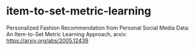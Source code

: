 # item-to-set-metric-learning
Personalized Fashion Recommendation from Personal Social Media Data: An Item-to-Set Metric Learning Approach, arxiv: https://arxiv.org/abs/2005.12439
